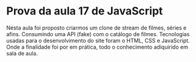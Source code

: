 # Prova da aula 17 de JavaScript

Nesta aula foi proposto criarmos um clone de stream de filmes, séries e afins. Consumindo uma API (fake) com o catálogo de filmes. Tecnologias usadas para o desenvolvimento do site foram o HTML, CSS e JavaScript. Onde a finalidade foi por em prática, todo o conhecimento adiquirido em sala de aula.
